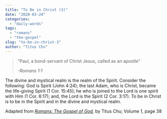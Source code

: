 ```yaml
---
title: "To Be in Christ (3)"
date: "2020-03-24"
categories: 
  - "daily-words"
tags: 
  - "romans"
  - "the-gospel"
slug: "to-be-in-christ-3"
author: "Titus Chu"
---
```


> "Paul, a bond-servant of Christ Jesus, called as an apostle"
> 
> _\-Romans 1:1_

The divine and mystical realm is the realm of the Spirit. Consider the following: God is Spirit (John 4:24); the last Adam, who is Christ, became the life-giving Spirit (1 Cor. 15:45); he who is joined to the Lord is one spirit with Him (1 Cor. 6:17); and, the Lord is the Spirit (2 Cor. 3:17). To be in Christ is to be in the Spirit and in the divine and mystical realm.

Adapted from _[Romans: The Gospel of God](/book-romans),_ by Titus Chu; Volume 1, page 38

